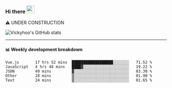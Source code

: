 ### Hi there <a href="https://www.gautamkrishnar.com/"><img src="https://media.giphy.com/media/hvRJCLFzcasrR4ia7z/giphy.gif" width="25px"></a>
⚠️ UNDER CONSTRUCTION

![Vickyhoo's GitHub stats](https://github-readme-stats.vercel.app/api?username=vickyhoo&theme=react&show_icons=true)

---

#### :bar_chart: Weekly development breakdown

<!--START_SECTION:waka-->
```text
Vue.js       17 hrs 52 mins  ██████████████████░░░░░░░   71.52 % 
JavaScript   4 hrs 48 mins   ████▓░░░░░░░░░░░░░░░░░░░░   19.22 % 
JSON         49 mins         ▓░░░░░░░░░░░░░░░░░░░░░░░░   03.30 % 
Other        28 mins         ▒░░░░░░░░░░░░░░░░░░░░░░░░   01.90 % 
Text         24 mins         ▒░░░░░░░░░░░░░░░░░░░░░░░░   01.65 % 
```
<!--END_SECTION:waka-->


<!--
**vickyhoo/vickyhoo** is a ✨ _special_ ✨ repository because its `README.md` (this file) appears on your GitHub profile.

Here are some ideas to get you started:

- 🔭 I’m currently working on ...
- 🌱 I’m currently learning ...
- 👯 I’m looking to collaborate on ...
- 🤔 I’m looking for help with ...
- 💬 Ask me about ...
- 📫 How to reach me: ...
- 😄 Pronouns: ...
- ⚡ Fun fact: ...
-->

